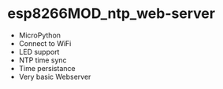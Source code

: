 # esp8266MOD_ntp_web-server

+ MicroPython
+ Connect to WiFi
+ LED support
+ NTP time sync
+ Time persistance
+ Very basic Webserver

